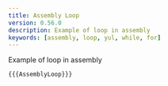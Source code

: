 ```yaml
---
title: Assembly Loop
version: 0.56.0
description: Example of loop in assembly
keywords: [assembly, loop, yul, while, for]
---
```


Example of loop in assembly

```solidity
{{{AssemblyLoop}}}
```
